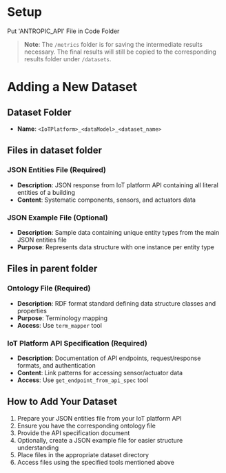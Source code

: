 

# Setup

Put 'ANTROPIC_API' File in Code Folder 

> **Note**: The ``/metrics`` folder is for saving the intermediate results necessary.
> The final results will still be copied to the corresponding results folder under ``/datasets``.

# Adding a New Dataset

## Dataset Folder

- **Name**: `<IoTPlatform>_<dataModel>_<dataset_name>`

## Files in dataset folder

### JSON Entities File (Required)
- **Description**: JSON response from IoT platform API containing all literal entities of a building
- **Content**: Systematic components, sensors, and actuators data

### JSON Example File (Optional)
- **Description**: Sample data containing unique entity types from the main JSON entities file
- **Purpose**: Represents data structure with one instance per entity type


## Files in parent folder

### Ontology File (Required)
- **Description**: RDF format standard defining data structure classes and properties
- **Purpose**: Terminology mapping
- **Access**: Use `term_mapper` tool

### IoT Platform API Specification (Required)
- **Description**: Documentation of API endpoints, request/response formats, and authentication
- **Content**: Link patterns for accessing sensor/actuator data
- **Access**: Use `get_endpoint_from_api_spec` tool


## How to Add Your Dataset

1. Prepare your JSON entities file from your IoT platform API
2. Ensure you have the corresponding ontology file
3. Provide the API specification document
4. Optionally, create a JSON example file for easier structure understanding
5. Place files in the appropriate dataset directory
6. Access files using the specified tools mentioned above
